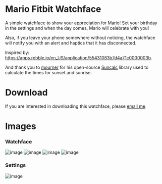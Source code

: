 # Mario Fitbit Watchface

A simple watchface to show your appreciation for Mario! Set your birthday in the settings and when the day comes, Mario will celebrate with you! 

Also, if you leave your phone somewhere without noticing, the watchface will notify you with an alert and haptics that it has disconnected.

Inspired by: https://apps.rebble.io/en_US/application/55431083b7d4a71c0000003b.

And thank you to [mourner](https://github.com/mourner) for his open-source [Suncalc](https://github.com/mourner/suncalc) library used to calculate the times for sunset and sunrise.

# Download
If you are interested in downloading this watchface, please [email me](mailto:denniskats43@gmail.com).

# Images
### Watchface
![image](https://user-images.githubusercontent.com/3473945/61575479-4c1a7a80-aa9a-11e9-8d57-4b204c9fa47b.png)
![image](https://user-images.githubusercontent.com/3473945/61575483-55a3e280-aa9a-11e9-8010-970ca9861941.png)
![image](https://user-images.githubusercontent.com/3473945/61575486-5fc5e100-aa9a-11e9-8a20-6aa82006e6ca.png)
![image](https://user-images.githubusercontent.com/3473945/62687163-2fd07600-b994-11e9-91c3-0de5f0bf0a14.png)

### Settings
![image](https://user-images.githubusercontent.com/3473945/62740884-07ce2a80-ba07-11e9-9dce-9131d738e19a.png)
